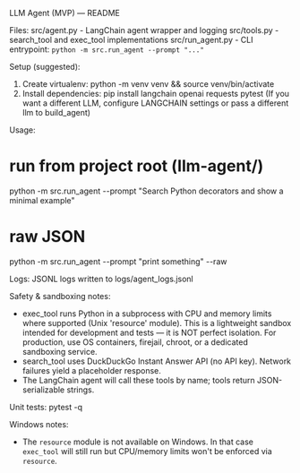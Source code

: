 

LLM Agent (MVP) — README 

Files:
  src/agent.py       - LangChain agent wrapper and logging
  src/tools.py       - search_tool and exec_tool implementations
  src/run_agent.py   - CLI entrypoint: `python -m src.run_agent --prompt "..."`

Setup (suggested):
  1) Create virtualenv: python -m venv venv && source venv/bin/activate
  2) Install dependencies:
       pip install langchain openai requests pytest
     (If you want a different LLM, configure LANGCHAIN settings or pass a different llm to build_agent)

Usage:
  # run from project root (llm-agent/)
  python -m src.run_agent --prompt "Search Python decorators and show a minimal example"

  # raw JSON
  python -m src.run_agent --prompt "print something" --raw

Logs:
  JSONL logs written to logs/agent_logs.jsonl

Safety & sandboxing notes:
  - exec_tool runs Python in a subprocess with CPU and memory limits where supported (Unix 'resource' module).
    This is a lightweight sandbox intended for development and tests — it is NOT perfect isolation.
    For production, use OS containers, firejail, chroot, or a dedicated sandboxing service.
  - search_tool uses DuckDuckGo Instant Answer API (no API key). Network failures yield a placeholder response.
  - The LangChain agent will call these tools by name; tools return JSON-serializable strings.

Unit tests:
  pytest -q

Windows notes:
  - The `resource` module is not available on Windows. In that case `exec_tool` will still run but CPU/memory limits won't be enforced via `resource`.
